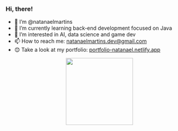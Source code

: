 ### Hi, there! 

- 👋 I’m @natanaelmartins
- 🌱 I’m currently learning back-end development focused on Java
- 👀 I’m interested in AI, data science and game dev
- 📫 How to reach me: natanaelmartins.dev@gmail.com
- 😊 Take a look at my portfolio: <a href="https://portfolio-natanael.netlify.app" target="_blank">portfolio-natanael.netlify.app</a>

<div align="center">
  <a href="https://github.com/natanaelmartins">
  <img height="180em" src="https://github-readme-stats.vercel.app/api/top-langs/?username=natanaelmartins&layout=compact&langs_count=7&theme=dracula"/>
</div> 

